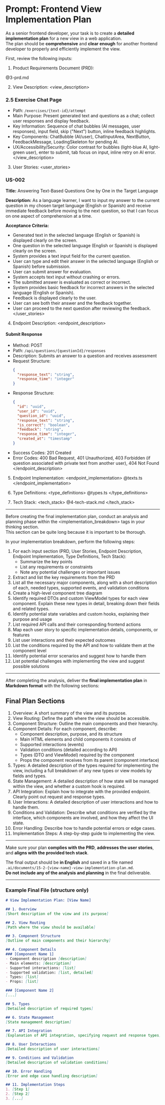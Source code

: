 # Prompt: Frontend View Implementation Plan

As a senior frontend developer, your task is to create a **detailed implementation plan** for a new view in a web application.  
The plan should be **comprehensive** and **clear enough** for another frontend developer to properly and efficiently implement the view.

First, review the following inputs:

1. Product Requirements Document (PRD):
<prd>
@3-prd.md
</prd>

2. View Description:
<view_description>
### 2.5 Exercise Chat Page
- Path: `/exercises/{text-id}/attempt`
- Main Purpose: Present generated text and questions as a chat; collect user responses and display feedback.
- Key Information: Sequence of chat bubbles (AI messages, user responses), input field, skip ("Next") button, inline feedback highlights.
- Key Components: ChatBubble (AI/user), ChatInputArea, NextButton, FeedbackMessage, LoadingSkeleton for pending AI.
- UX/Accessibility/Security: Color contrast for bubbles (light-blue AI, light-green user), enter to submit, tab focus on input, inline retry on AI error.
</view_description>

3. User Stories:
<user_stories>

### US-002
**Title:** Answering Text-Based Questions One by One in the Target Language

**Description:** As a language learner, I want to input my answer to the current question in my chosen target language (English or Spanish) and receive immediate feedback before moving to the next question, so that I can focus on one aspect of comprehension at a time.

**Acceptance Criteria:**
- Generated text in the selected language (English or Spanish) is displayed clearly on the screen.
- One question in the selected language (English or Spanish) is displayed clearly on the screen.
- System provides a text input field for the current question.
- User can type and edit their answer in the selected language (English or Spanish) before submission.
- User can submit answer for evaluation.
- System accepts text input without crashing or errors.
- The submitted answer is evaluated as correct or incorrect.
- System provides basic feedback for incorrect answers in the selected language (English or Spanish).
- Feedback is displayed clearly to the user.
- User can see both their answer and the feedback together.
- User can proceed to the next question after reviewing the feedback.
</user_stories>

4. Endpoint Description:
<endpoint_description>

#### Submit Response
- Method: POST
- Path: `/api/questions/{questionId}/responses`
- Description: Submits an answer to a question and receives assessment
- Request Structure:
  ```json
  {
    "response_text": "string",
    "response_time": "integer" 
  }
  ```
- Response Structure:
  ```json
  {
    "id": "uuid",
    "user_id": "uuid",
    "question_id": "uuid",
    "response_text": "string",
    "is_correct": "boolean",
    "feedback": "string",
    "response_time": "integer",
    "created_at": "timestamp"
  }
  ```
- Success Codes: 201 Created
- Error Codes: 400 Bad Request, 401 Unauthorized, 403 Forbidden (if question associated with private text from another user), 404 Not Found
</endpoint_description>

5. Endpoint Implementation:
<endpoint_implementation>
@texts.ts
</endpoint_implementation>

6. Type Definitions:
<type_definitions>
@types.ts
</type_definitions>

7. Tech Stack:
<tech_stack>
@4-tech-stack.md
</tech_stack>

---

Before creating the final implementation plan, conduct an analysis and planning phase within the <implementation_breakdown> tags in your thinking section.  
This section can be quite long because it is important to be thorough.

In your implementation breakdown, perform the following steps:
1. For each input section (PRD, User Stories, Endpoint Description, Endpoint Implementation, Type Definitions, Tech Stack):
   - Summarize the key points
   - List any requirements or constraints
   - Note any potential challenges or important issues
2. Extract and list the key requirements from the PRD
3. List all the necessary major components, along with a short description of each, needed types, supported events, and validation conditions
4. Create a high-level component tree diagram
5. Identify required DTOs and custom ViewModel types for each view component. Explain these new types in detail, breaking down their fields and related types.
6. Identify potential state variables and custom hooks, explaining their purpose and usage
7. List required API calls and their corresponding frontend actions
8. Map each user story to specific implementation details, components, or features
9. List user interactions and their expected outcomes
10. List the conditions required by the API and how to validate them at the component level
11. Identify potential error scenarios and suggest how to handle them
12. List potential challenges with implementing the view and suggest possible solutions

---

After completing the analysis, deliver the **final implementation plan** in **Markdown format** with the following sections:

## Final Plan Sections

1. Overview: A short summary of the view and its purpose.
2. View Routing: Define the path where the view should be accessible.
3. Component Structure: Outline the main components and their hierarchy.
4. Component Details: For each component, describe:
   - Component description, purpose, and its structure
   - Main HTML elements and child components it consists of
   - Supported interactions (events)
   - Validation conditions (detailed according to API)
   - Types (DTO and ViewModel) required by the component
   - Props the component receives from its parent (component interface)
5. Types: A detailed description of the types required for implementing the view, including a full breakdown of any new types or view models by fields and types.
6. State Management: A detailed description of how state will be managed within the view, and whether a custom hook is required.
7. API Integration: Explain how to integrate with the provided endpoint. Clearly point out request and response types.
8. User Interactions: A detailed description of user interactions and how to handle them.
9. Conditions and Validation: Describe what conditions are verified by the interface, which components are involved, and how they affect the UI state.
10. Error Handling: Describe how to handle potential errors or edge cases.
11. Implementation Steps: A step-by-step guide to implementing the view.

---

Make sure your plan **complies with the PRD**, **addresses the user stories**, and **aligns with the provided tech stack**.

The final output should be **in English** and saved in a file named `.ai/documents/15-2-{view-name}-view-implementation-plan.md`.  
**Do not include any of the analysis and planning** in the final deliverable.

---

### Example Final File (structure only)

```markdown
# View Implementation Plan: [View Name]

## 1. Overview
[Short description of the view and its purpose]

## 2. View Routing
[Path where the view should be available]

## 3. Component Structure
[Outline of main components and their hierarchy]

## 4. Component Details
### [Component Name 1]
- Component description [description]
- Main elements: [description]
- Supported interactions: [list]
- Supported validation: [list, detailed]
- Types: [list]
- Props: [list]

### [Component Name 2]
[...]

## 5. Types
[Detailed description of required types]

## 6. State Management
[State management description]

## 7. API Integration
[Explanation of API integration, specifying request and response types]

## 8. User Interactions
[Detailed description of user interactions]

## 9. Conditions and Validation
[Detailed description of validation conditions]

## 10. Error Handling
[Error and edge case handling description]

## 11. Implementation Steps
1. [Step 1]
2. [Step 2]
3. [...]
